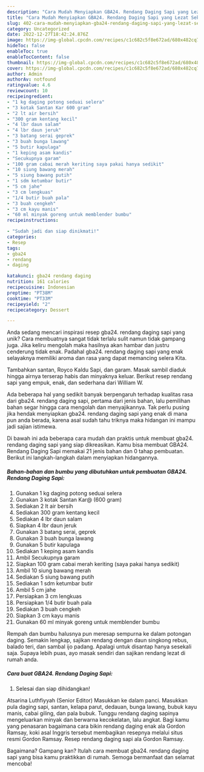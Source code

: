 ```yaml
---
description: "Cara Mudah Menyiapkan GBA24. Rendang Daging Sapi yang Lezat Sekali"
title: "Cara Mudah Menyiapkan GBA24. Rendang Daging Sapi yang Lezat Sekali"
slug: 402-cara-mudah-menyiapkan-gba24-rendang-daging-sapi-yang-lezat-sekali
category: Uncategorized
date: 2022-12-27T18:42:24.876Z
image: https://img-global.cpcdn.com/recipes/c1c682c5f8e672ad/680x482cq70/gba24-rendang-daging-sapi-foto-resep-utama.jpg
hideToc: false
enableToc: true
enableTocContent: false
thumbnail: https://img-global.cpcdn.com/recipes/c1c682c5f8e672ad/680x482cq70/gba24-rendang-daging-sapi-foto-resep-utama.jpg
cover: https://img-global.cpcdn.com/recipes/c1c682c5f8e672ad/680x482cq70/gba24-rendang-daging-sapi-foto-resep-utama.jpg
author: Admin
authorAv: notfound
ratingvalue: 4.6
reviewcount: 10
recipeingredient:
- "1 kg daging potong seduai selera"
- "3 kotak Santan Kar 600 gram"
- "2 lt air bersih"
- "300 gram kentang kecil"
- "4 lbr daun salam"
- "4 lbr daun jeruk"
- "3 batang serai geprek"
- "3 buah bunga lawang"
- "5 butir kapulaga"
- "1 keping asam kandis"
- "Secukupnya garam"
- "100 gram cabai merah keriting saya pakai hanya sedikit"
- "10 siung bawang merah"
- "5 siung bawang putih"
- "1 sdm ketumbar butir"
- "5 cm jahe"
- "3 cm lengkuas"
- "1/4 butir buah pala"
- "3 buah cengkeh"
- "3 cm kayu manis"
- "60 ml minyak goreng untuk memblender bumbu"
recipeinstructions:

- "Sudah jadi dan siap dinikmati!"
categories:
- Resep
tags:
- gba24
- rendang
- daging

katakunci: gba24 rendang daging 
nutrition: 161 calories
recipecuisine: Indonesian
preptime: "PT38M"
cooktime: "PT33M"
recipeyield: "2"
recipecategory: Dessert

---
```





Anda sedang mencari inspirasi resep gba24. rendang daging sapi yang unik? Cara membuatnya sangat tidak terlalu sulit namun tidak gampang juga. Jika keliru mengolah maka hasilnya akan hambar dan justru cenderung tidak enak. Padahal gba24. rendang daging sapi yang enak selayaknya memiliki aroma dan rasa yang dapat memancing selera Kita.





Tambahkan santan, Royco Kaldu Sapi, dan garam. Masak sambil diaduk hingga airnya terserap habis dan minyaknya keluar. Berikut resep rendang sapi yang empuk, enak, dan sederhana dari William W.

Ada beberapa hal yang sedikit banyak berpengaruh terhadap kualitas rasa dari gba24. rendang daging sapi, pertama dari jenis bahan, lalu pemilihan bahan segar hingga cara mengolah dan menyajikannya. Tak perlu pusing jika hendak menyiapkan gba24. rendang daging sapi yang enak di mana pun anda berada, karena asal sudah tahu triknya maka hidangan ini mampu jadi sajian istimewa.






Di bawah ini ada beberapa cara mudah dan praktis untuk membuat gba24. rendang daging sapi yang siap dikreasikan. Kamu bisa membuat GBA24. Rendang Daging Sapi memakai 21 jenis bahan dan 0 tahap pembuatan. Berikut ini langkah-langkah dalam menyiapkan hidangannya.

<!--inarticleads1-->

##### Bahan-bahan dan bumbu yang dibutuhkan untuk pembuatan GBA24. Rendang Daging Sapi:

1. Gunakan 1 kg daging potong seduai selera
1. Gunakan 3 kotak Santan Kar@ (600 gram)
1. Sediakan 2 lt air bersih
1. Sediakan 300 gram kentang kecil
1. Sediakan 4 lbr daun salam
1. Siapkan 4 lbr daun jeruk
1. Gunakan 3 batang serai, geprek
1. Gunakan 3 buah bunga lawang
1. Gunakan 5 butir kapulaga
1. Sediakan 1 keping asam kandis
1. Ambil Secukupnya garam
1. Siapkan 100 gram cabai merah keriting (saya pakai hanya sedikit)
1. Ambil 10 siung bawang merah
1. Sediakan 5 siung bawang putih
1. Sediakan 1 sdm ketumbar butir
1. Ambil 5 cm jahe
1. Persiapkan 3 cm lengkuas
1. Persiapkan 1/4 butir buah pala
1. Sediakan 3 buah cengkeh
1. Siapkan 3 cm kayu manis
1. Gunakan 60 ml minyak goreng untuk memblender bumbu


Rempah dan bumbu halusnya pun meresap sempurna ke dalam potongan daging. Semakin lengkap, sajikan rendang dengan daun singkong rebus, balado teri, dan sambal ijo padang. Apalagi untuk disantap hanya sesekali saja. Supaya lebih puas, ayo masak sendiri dan sajikan rendang lezat di rumah anda. 

<!--inarticleads2-->

##### Cara buat GBA24. Rendang Daging Sapi:


1. Selesai dan siap dihidangkan!

Atsarina Luthfiyyah (Senior Editor) Masukkan ke dalam panci. Masukkan pula daging sapi, santan, kelapa parut, dedauan, bunga lawang, bubuk kayu manis, cabai giling, dan pala bubuk. Tunggu rendang daging sapinya mengeluarkan minyak dan berwarna kecokelatan, lalu angkat. Bagi kamu yang penasaran bagaimana cara bikin rendang daging enak ala Gordon Ramsay, koki asal Inggris tersebut membagikan resepnya melalui situs resmi Gordon Ramsay. Resep rendang daging sapi ala Gordon Ramsay. 

Bagaimana? Gampang kan? Itulah cara membuat gba24. rendang daging sapi yang bisa kamu praktikkan di rumah. Semoga bermanfaat dan selamat mencoba!
